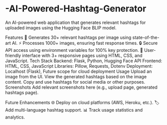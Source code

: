 # -AI-Powered-Hashtag-Generator
An AI-powered web application that generates relevant hashtags for uploaded images using the Hugging Face BLIP model.

Features
🚀 Generates 30+ relevant hashtags per image using state-of-the-art AI.
⚡ Processes 1000+ images, ensuring fast response times.
🔒 Secure API access using environment variables for 100% key protection.
🎨 User-friendly interface with 3+ responsive pages using HTML, CSS, and JavaScript.
Tech Stack
Backend: Flask, Python, Hugging Face API
Frontend: HTML, CSS, JavaScript
Libraries: Pillow, Requests, Dotenv
Deployment: Localhost (Flask), Future scope for cloud deployment
Usage
Upload an image from the UI.
View the generated hashtags based on the image content.
Copy and use hashtags for social media or other purposes.
Screenshots
Add relevant screenshots here (e.g., upload page, generated hashtags page).

Future Enhancements
🌐 Deploy on cloud platforms (AWS, Heroku, etc.).
🏷️ Add multi-language hashtag support.
📊 Track usage statistics and analytics.
